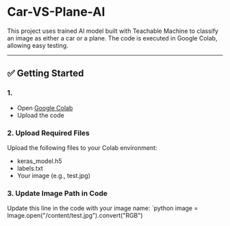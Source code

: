 # Car-VS-Plane-AI

This project uses trained AI model built with Teachable Machine to classify an image as either a car or a plane. The code is executed in Google Colab, allowing easy testing.

---

## ✅ Getting Started

### 1.
- Open [Google Colab](https://colab.research.google.com)
- Upload the code
  
### 2. Upload Required Files
Upload the following files to your Colab environment:
- keras_model.h5
- labels.txt
- Your image (e.g., test.jpg)

### 3. Update Image Path in Code
Update this line in the code with your image name:
`python
image = Image.open("/content/test.jpg").convert("RGB")
